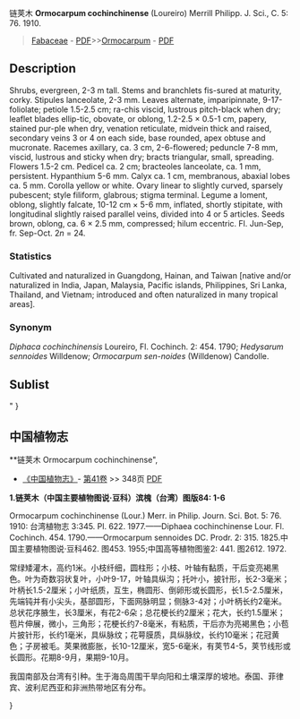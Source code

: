 链荚木 **Ormocarpum cochinchinense** (Loureiro) Merrill Philipp. J. Sci., C. 5: 76. 1910.

> [Fabaceae](http://www.iplant.cn/info/Fabaceae?t=foc) - [PDF](http://www.iplant.cn/foc/pdf/Fabaceae.pdf)>>[Ormocarpum](http://www.iplant.cn/info/Ormocarpum?t=foc) - [PDF](http://www.iplant.cn/foc/pdf/Ormocarpum.pdf)

## Description

Shrubs, evergreen, 2-3 m tall. Stems and branchlets fis-sured at maturity, corky. Stipules lanceolate, 2-3 mm. Leaves alternate, imparipinnate, 9-17-foliolate; petiole 1.5-2.5 cm; ra-chis viscid, lustrous pitch-black when dry; leaflet blades ellip-tic, obovate, or oblong, 1.2-2.5 × 0.5-1 cm, papery, stained pur-ple when dry, venation reticulate, midvein thick and raised, secondary veins 3 or 4 on each side, base rounded, apex obtuse and mucronate. Racemes axillary, ca. 3 cm, 2-6-flowered; peduncle 7-8 mm, viscid, lustrous and sticky when dry; bracts triangular, small, spreading. Flowers 1.5-2 cm. Pedicel ca. 2 cm; bracteoles lanceolate, ca. 1 mm, persistent. Hypanthium 5-6 mm. Calyx ca. 1 cm, membranous, abaxial lobes ca. 5 mm. Corolla yellow or white. Ovary linear to slightly curved, sparsely pubescent; style filiform, glabrous; stigma terminal. Legume a loment, oblong, slightly falcate, 10-12 cm × 5-6 mm, inflated, shortly stipitate, with longitudinal slightly raised parallel veins, divided into 4 or 5 articles. Seeds brown, oblong, ca. 6 × 2.5 mm, compressed; hilum eccentric. Fl. Jun-Sep, fr. Sep-Oct. 2*n* = 24.

### Statistics
Cultivated and naturalized in Guangdong, Hainan, and Taiwan [native and/or naturalized in India, Japan, Malaysia, Pacific islands, Philippines, Sri Lanka, Thailand, and Vietnam; introduced and often naturalized in many tropical areas].

### Synonym
*Diphaca cochinchinensis* Loureiro, Fl. Cochinch. 2: 454. 1790; *Hedysarum sennoides* Willdenow; *Ormocarpum sen-noides* (Willdenow) Candolle.


## Sublist
"
}
## 中国植物志

**链荚木 Ormocarpum cochinchinense",

* [《中国植物志》](http://www.iplant.cn/frps)- [第41卷](http://www.iplant.cn/frps/vol/41) >> 348页 [PDF](http://www.iplant.cn/frps/pdf/41/348.pdf)


**1.链荚木（中国主要植物图说·豆科）滨槐（台湾）图版84: 1-6**

Ormocarpum cochinchinense (Lour.) Merr. in Philip. Journ. Sci. Bot. 5: 76. 1910: 台湾植物志 3:345. Pl. 622. 1977.——Diphaea cochinchinense Lour. Fl. Cochinch. 454. 1790.——Ormocarpum sennoides DC. Prodr. 2: 315. 1825.中国主要植物图说·豆科462. 图453. 1955;中国高等植物图鉴2: 441. 图2612. 1972.

常绿矮灌木，高约1米。小枝纤细，圆柱形；小枝、叶轴有黏质，干后变亮褐黑色。叶为奇数羽状复叶，小叶9-17，叶轴具纵沟；托叶小，披针形，长2-3毫米；叶柄长1.5-2厘米；小叶纸质，互生，椭圆形、倒卵形或长圆形，长1.5-2.5厘米，先端钝并有小尖头，基部圆形，下面网脉明显；侧脉3-4对；小叶柄长约2毫米。总状花序腋生，长3厘米，有花2-6朵；总花梗长约2厘米；花大，长约1.5厘米；苞片伸展，微小，三角形；花梗长约7-8毫米，有粘质，干后亦为亮褐黑色；小苞片披针形，长约1毫米，具纵脉纹；花萼膜质，具纵脉纹，长约10毫米；花冠黄色；子房被毛。荚果微膨胀，长10-12厘米，宽5-6毫米，有荚节4-5，荚节线形或长圆形。花期8-9月，果期9-10月。

我国南部及台湾有引种。生于海岛周围干旱向阳和土壤深厚的坡地。泰国、菲律宾、波利尼西亚和非洲热带地区有分布。

}